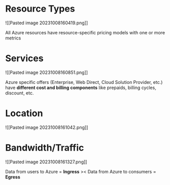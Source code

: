 
# Resource Types

![[Pasted image 20231008160419.png]]

All Azure resources have resource-specific pricing models with one or more metrics



# Services

![[Pasted image 20231008160851.png]]

Azure specific offers (Enterprise, Web Direct, Cloud Solution Provider, etc.) have **different cost and billing components** like prepaids, billing cycles, discount, etc.
# Location

![[Pasted image 20231008161042.png]]

# Bandwidth/Traffic

![[Pasted image 20231008161327.png]]

Data from users to Azure = **Ingress** >< Data from Azure to consumers = **Egress**